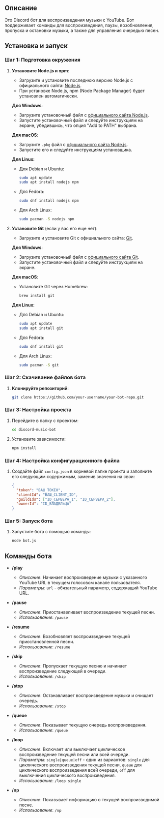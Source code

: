 
## Описание

Это Discord бот для воспроизведения музыки с YouTube. Бот поддерживает команды для воспроизведения, паузы, возобновления, пропуска и остановки музыки, а также для управления очередью песен.

## Установка и запуск

### Шаг 1: Подготовка окружения

1. **Установите Node.js и npm**:
   - Загрузите и установите последнюю версию Node.js с официального сайта: [Node.js](https://nodejs.org/).
   - При установке Node.js, npm (Node Package Manager) будет установлен автоматически.

   **Для Windows**:
   - Загрузите установочный файл с [официального сайта Node.js](https://nodejs.org/).
   - Запустите установочный файл и следуйте инструкциям на экране, убедившись, что опция "Add to PATH" выбрана.

   **Для macOS**:
   - Загрузите `.pkg` файл с [официального сайта Node.js](https://nodejs.org/).
   - Запустите его и следуйте инструкциям установщика.

   **Для Linux**:
   - Для Debian и Ubuntu:
     ```bash
     sudo apt update
     sudo apt install nodejs npm
     ```
   - Для Fedora:
     ```bash
     sudo dnf install nodejs npm
     ```
   - Для Arch Linux:
     ```bash
     sudo pacman -S nodejs npm
     ```

2. **Установите Git** (если у вас его еще нет):
   - Загрузите и установите Git с официального сайта: [Git](https://git-scm.com/).

   **Для Windows**:
   - Загрузите установочный файл с [официального сайта Git](https://git-scm.com/).
   - Запустите установочный файл и следуйте инструкциям на экране.

   **Для macOS**:
   - Установите Git через Homebrew:
     ```bash
     brew install git
     ```

   **Для Linux**:
   - Для Debian и Ubuntu:
     ```bash
     sudo apt update
     sudo apt install git
     ```
   - Для Fedora:
     ```bash
     sudo dnf install git
     ```
   - Для Arch Linux:
     ```bash
     sudo pacman -S git
     ```

### Шаг 2: Скачивание файлов бота

1. **Клонируйте репозиторий**:
   ```bash
   git clone https://github.com/your-username/your-bot-repo.git

### Шаг 3: Настройка проекта

1. Перейдите в папку с проектом:
   ```bash
   cd discord-music-bot
2. Установите зависимости:
   ```bash
   npm install

### Шаг 4: Настройка конфигурационного файла

1. Создайте файл `config.json` в корневой папке проекта и заполните его следующим содержимым, заменив значения на свои:

   ```json
   {
     "token": "ВАШ_ТОКЕН",
     "clientId": "ВАШ_CLIENT_ID",
     "guildIds": ["ID_СЕРВЕРА_1", "ID_СЕРВЕРА_2"],
     "ownerId": "ID_ВЛАДЕЛЬЦА"
   }
   
### Шаг 5: Запуск бота

1. Запустите бота с помощью команды:
   ```bash
   node bot.js
   
## Команды бота

- **/play**
  - *Описание*: Начинает воспроизведение музыки с указанного YouTube URL в текущем голосовом канале пользователя.
  - *Параметры*: `url` - обязательный параметр, содержащий YouTube URL.

- **/pause**
  - *Описание*: Приостанавливает воспроизведение текущей песни.
  - *Использование*: `/pause`

- **/resume**
  - *Описание*: Возобновляет воспроизведение текущей приостановленной песни.
  - *Использование*: `/resume`

- **/skip**
  - *Описание*: Пропускает текущую песню и начинает воспроизведение следующей в очереди.
  - *Использование*: `/skip`

- **/stop**
  - *Описание*: Останавливает воспроизведение музыки и очищает очередь.
  - *Использование*: `/stop`

- **/queue**
  - *Описание*: Показывает текущую очередь воспроизведения.
  - *Использование*: `/queue`

- **/loop**
  - *Описание*: Включает или выключает циклическое воспроизведение текущей песни или всей очереди.
  - *Параметры*: `single|queue|off` - один из вариантов: `single` для циклического воспроизведения текущей песни, `queue` для циклического воспроизведения всей очереди, `off` для выключения циклического воспроизведения.
  - *Использование*: `/loop single`

- **/np**
  - *Описание*: Показывает информацию о текущей воспроизводимой песне.
  - *Использование*: `/np`
